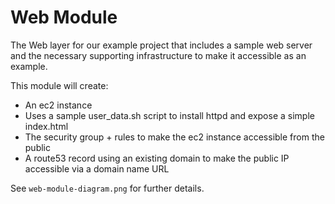 # Web Module

The Web layer for our example project that includes a sample web server and the necessary supporting infrastructure to make it accessible as an example.

This module will create:

- An ec2 instance
- Uses a sample user_data.sh script to install httpd and expose a simple index.html
- The security group + rules to make the ec2 instance accessible from the public
- A route53 record using an existing domain to make the public IP accessible via a domain name URL

See `web-module-diagram.png` for further details.
